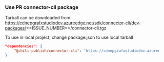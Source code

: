 ### Use PR connector-cli package

Tarball can be downloaded from https://cdnepgrafxstudiodev.azureedge.net/sdk/connector-cli/dev-packages/<<ISSUE_NUMBER>>/connector-cli.tgz

To use in local project, change package.json to use local tarball

```json
"dependencies": {
    "@chili-publish/connector-cli": "https://cdnepgrafxstudiodev.azureedge.net/sdk/connector-cli/dev-packages/<<ISSUE_NUMBER>>/connector-cli.tgz"
}
```
